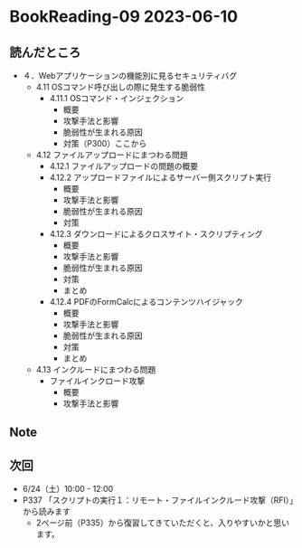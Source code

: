 # BookReading-09 2023-06-10

## 読んだところ
- ４．Webアプリケーションの機能別に見るセキュリティバグ
  - 4.11 OSコマンド呼び出しの際に発生する脆弱性
    - 4.11.1 OSコマンド・インジェクション
      - 概要
      - 攻撃手法と影響
      - 脆弱性が生まれる原因
      - 対策（P300）ここから
  - 4.12 ファイルアップロードにまつわる問題
    - 4.12.1 ファイルアップロードの問題の概要
    - 4.12.2 アップロードファイルによるサーバー側スクリプト実行
      - 概要
      - 攻撃手法と影響
      - 脆弱性が生まれる原因
      - 対策
    - 4.12.3 ダウンロードによるクロスサイト・スクリプティング
      - 概要
      - 攻撃手法と影響
      - 脆弱性が生まれる原因
      - 対策
      - まとめ
    - 4.12.4 PDFのFormCalcによるコンテンツハイジャック
      - 概要
      - 攻撃手法と影響
      - 脆弱性が生まれる原因
      - 対策
      - まとめ
  - 4.13 インクルードにまつわる問題
    - ファイルインクロード攻撃
      - 概要
      - 攻撃手法と影響

## Note

## 次回
- 6/24（土）10:00 - 12:00
- P337 「スクリプトの実行１：リモート・ファイルインクルード攻撃（RFI）」から読みます
  - 2ページ前（P335）から復習してきていただくと、入りやすいかと思います。